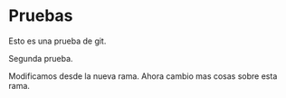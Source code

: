 # Pruebas

Esto es una prueba de git.

Segunda prueba.

Modificamos desde la nueva rama. Ahora cambio mas cosas sobre esta rama.